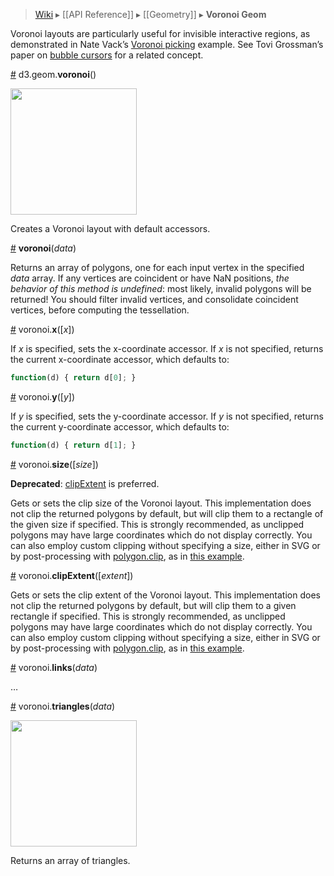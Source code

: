 > [Wiki](Home) ▸ [[API Reference]] ▸ [[Geometry]] ▸ **Voronoi Geom**

Voronoi layouts are particularly useful for invisible interactive regions, as demonstrated in Nate Vack’s [Voronoi picking](http://bl.ocks.org/njvack/1405439) example. See Tovi Grossman’s paper on [bubble cursors](http://www.tovigrossman.com/BubbleCursor) for a related concept.

<a name="voronoi" href="#wiki-voronoi">#</a> d3.geom.<b>voronoi</b>()

<a href="http://bl.ocks.org/4060366"><img src="https://raw.github.com/gist/4060366/thumbnail.png" width="202"></a>

Creates a Voronoi layout with default accessors.

<a name="_voronoi" href="#wiki-_voronoi">#</a> <b>voronoi</b>(<i>data</i>)

Returns an array of polygons, one for each input vertex in the specified *data* array. If any vertices are coincident or have NaN positions, *the behavior of this method is undefined*: most likely, invalid polygons will be returned! You should filter invalid vertices, and consolidate coincident vertices, before computing the tessellation.

<a name="x" href="#wiki-x">#</a> voronoi.<b>x</b>([<i>x</i>])

If *x* is specified, sets the x-coordinate accessor. If *x* is not specified, returns the current x-coordinate accessor, which defaults to:

```js
function(d) { return d[0]; }
```

<a name="y" href="#wiki-y">#</a> voronoi.<b>y</b>([<i>y</i>])

If *y* is specified, sets the y-coordinate accessor. If *y* is not specified, returns the current y-coordinate accessor, which defaults to:

```js
function(d) { return d[1]; }
```

<a name="size" href="#wiki-size">#</a> voronoi.<b>size</b>([<i>size</i>])

**Deprecated**: <a href="#wiki-clipExtent">clipExtent</a> is preferred.

Gets or sets the clip size of the Voronoi layout. This implementation does not clip the returned polygons by default, but will clip them to a rectangle of the given size if specified. This is strongly recommended, as unclipped polygons may have large coordinates which do not display correctly. You can also employ custom clipping without specifying a size, either in SVG or by post-processing with [polygon.clip](Polygon-Geom#wiki-clip), as in [this example](http://bl.ocks.org/4237768). 

<a name="clipExtent" href="#wiki-clipExtent">#</a> voronoi.<b>clipExtent</b>([<i>extent</i>])

Gets or sets the clip extent of the Voronoi layout. This implementation does not clip the returned polygons by default, but will clip them to a given rectangle if specified. This is strongly recommended, as unclipped polygons may have large coordinates which do not display correctly. You can also employ custom clipping without specifying a size, either in SVG or by post-processing with [polygon.clip](Polygon-Geom#wiki-clip), as in [this example](http://bl.ocks.org/4237768). 

<a name="links" href="#wiki-links">#</a> voronoi.<b>links</b>(<i>data</i>)

…

<a name="triangles" href="#wiki-triangles">#</a> voronoi.<b>triangles</b>(<i>data</i>)

<a href="http://bl.ocks.org/4341156"><img src="https://raw.github.com/gist/4341156/thumbnail.png" width="202"></a>

Returns an array of triangles.
